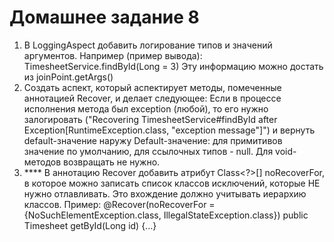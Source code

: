 # Домашнее задание 8
1. В LoggingAspect добавить логирование типов и значений аргументов.
    Например (пример вывода): TimesheetService.findById(Long = 3)
    Эту информацию можно достать из joinPoint.getArgs()
2. Создать аспект, который аспектирует методы, помеченные аннотацией Recover, и делает следующее:
    Если в процессе исполнения метода был exception (любой),
    то его нужно залогировать ("Recovering TimesheetService#findById after Exception[RuntimeException.class, "exception message"]")
    и вернуть default-значение наружу Default-значение: для примитивов значение по умолчанию, для ссылочных типов - null.
    Для void-методов возвращать не нужно.
3. **** В аннотацию Recover добавить атрибут Class<?>[] noRecoverFor, в которое можно записать список классов исключений, которые НЕ нужно отлавливать.
Это вхождение должно учитывать иерархию классов. Пример:
@Recover(noRecoverFor = {NoSuchElementException.class, IllegalStateException.class})
public Timesheet getById(Long id) {...}    